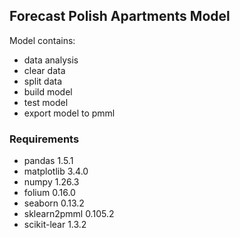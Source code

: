 ## Forecast Polish Apartments Model

Model contains:
- data analysis
- clear data
- split data
- build model
- test model
- export model to pmml

### Requirements

- pandas 1.5.1
- matplotlib 3.4.0
- numpy 1.26.3
- folium 0.16.0
- seaborn 0.13.2
- sklearn2pmml 0.105.2
- scikit-lear 1.3.2